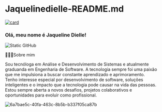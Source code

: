 # Jaquelinedielle-README.md

[![card](https://github-readme-stats.vercel.app/api?username=Jaquedielle&theme=default&show_icons=true)](https://github.com/anuraghazra/github-readme-stats)



### Olá, meu nome é Jaqueline Dielle!

<img src="https://img.shields.io/static/v1?label=Overview&message=Jaquelinedielle&color=f8efd4&style=for-the-badge&logo=GitHub" alt="Static GitHub">

<p> 👩🏾‍💻Sobre mim<p>
  
<p>Sou tecnóloga em Análise e Desenvolvimento de Sistemas e atualmente graduanda em Engenharia de Software. A tecnologia sempre foi uma paixão que me impulsiona a buscar constante aprendizado e aprimoramento.
Tenho interesse especial por desenvolvimento de software, soluções inteligentes e o impacto que a tecnologia pode causar na vida das pessoas.
Estou sempre aberta a novos desafios, projetos colaborativos e oportunidades para evoluir como profissional. </p>



![6a7bae5c-40fa-463c-8b5b-b337f05ca87b](https://github.com/user-attachments/assets/64385372-3afe-4a59-bde2-e406100d11f8)
